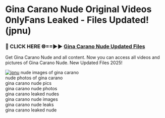 # Gina Carano Nude Original Videos 0nlyFans Leaked - Files Updated! (jpnu)

<h3>🔴 CLICK HERE 🌐==►► <a href="https://tinyurl.com/5h6xmrr3" rel="nofollow">Gina Carano Nude Updated Files</a></h3>

Get Gina Carano Nude and all content. Now you can access all videos and pictures of Gina Carano Nude. New Updated Files 2025!

[![jpnu](https://i.imgur.com/KVD873Z.gif)](https://tinyurl.com/5h6xmrr3)
nude images of gina carano<br>
nude photos of gina carano<br>
gina carano nude pics<br>
gina carano nude photos<br>
gina carano leaked nudes<br>
gina carano nude images<br>
gina carano nude leaks<br>
gina carano leaked nude